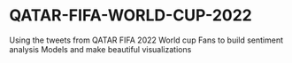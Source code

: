 # QATAR-FIFA-WORLD-CUP-2022
Using the tweets from QATAR FIFA 2022 World cup Fans to build sentiment analysis Models and make beautiful visualizations 

